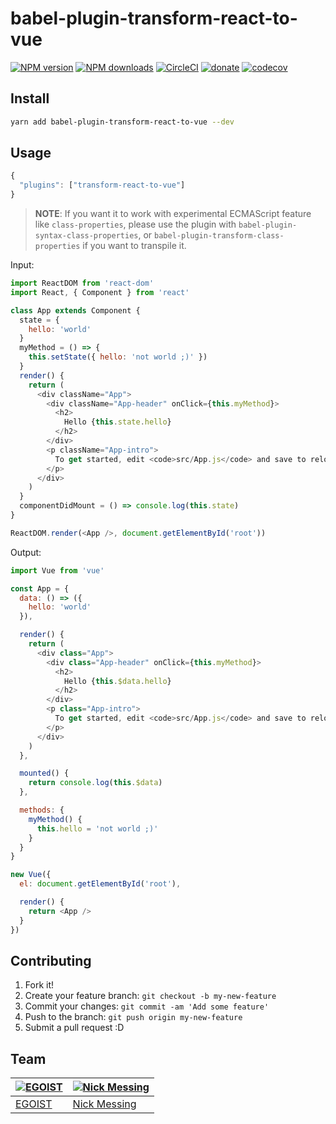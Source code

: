 # babel-plugin-transform-react-to-vue

[![NPM version](https://img.shields.io/npm/v/babel-plugin-transform-react-to-vue.svg?style=flat)](https://npmjs.com/package/babel-plugin-transform-react-to-vue) [![NPM downloads](https://img.shields.io/npm/dm/babel-plugin-transform-react-to-vue.svg?style=flat)](https://npmjs.com/package/babel-plugin-transform-react-to-vue) [![CircleCI](https://circleci.com/gh/vueact/babel-plugin-transform-react-to-vue/tree/master.svg?style=shield)](https://circleci.com/gh/vueact/babel-plugin-transform-react-to-vue/tree/master)  [![donate](https://img.shields.io/badge/$-donate-ff69b4.svg?maxAge=2592000&style=flat)](https://github.com/egoist/donate) [![codecov](https://codecov.io/gh/vueact/babel-plugin-transform-react-to-vue/branch/master/graph/badge.svg)](https://codecov.io/gh/vueact/babel-plugin-transform-react-to-vue)

## Install

```bash
yarn add babel-plugin-transform-react-to-vue --dev
```

## Usage

```js
{
  "plugins": ["transform-react-to-vue"]
}
```

> **NOTE**: If you want it to work with experimental ECMAScript feature like `class-properties`, please use the plugin with `babel-plugin-syntax-class-properties`, or `babel-plugin-transform-class-properties` if you want to transpile it.

Input:

```js
import ReactDOM from 'react-dom'
import React, { Component } from 'react'

class App extends Component {
  state = {
    hello: 'world'
  }
  myMethod = () => {
    this.setState({ hello: 'not world ;)' })
  }
  render() {
    return (
      <div className="App">
        <div className="App-header" onClick={this.myMethod}>
          <h2>
            Hello {this.state.hello}
          </h2>
        </div>
        <p className="App-intro">
          To get started, edit <code>src/App.js</code> and save to reload.
        </p>
      </div>
    )
  }
  componentDidMount = () => console.log(this.state)
}

ReactDOM.render(<App />, document.getElementById('root'))
```

Output:

```js
import Vue from 'vue'

const App = {
  data: () => ({
    hello: 'world'
  }),

  render() {
    return (
      <div class="App">
        <div class="App-header" onClick={this.myMethod}>
          <h2>
            Hello {this.$data.hello}
          </h2>
        </div>
        <p class="App-intro">
          To get started, edit <code>src/App.js</code> and save to reload.
        </p>
      </div>
    )
  },

  mounted() {
    return console.log(this.$data)
  },

  methods: {
    myMethod() {
      this.hello = 'not world ;)'
    }
  }
}

new Vue({
  el: document.getElementById('root'),

  render() {
    return <App />
  }
})
```

## Contributing

1. Fork it!
2. Create your feature branch: `git checkout -b my-new-feature`
3. Commit your changes: `git commit -am 'Add some feature'`
4. Push to the branch: `git push origin my-new-feature`
5. Submit a pull request :D


## Team

[![EGOIST](https://github.com/egoist.png?size=100)](https://github.com/egoist) | [![Nick Messing](https://github.com/nickmessing.png?size=100)](https://github.com/nickmessing)
---|---
[EGOIST](http://github.com/egoist) | [Nick Messing](https://github.com/nickmessing)
